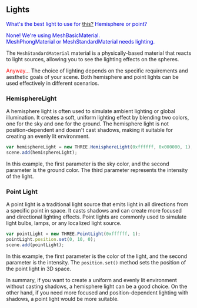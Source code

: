 ## Lights

<span style="color:#0000dd;">What's the best light to use for <a href="../Code/LOD/muse.html">this?</a>  Hemisphere or point?</span>

<span style="color:#0000dd;">None!  We're using MeshBasicMaterial.<br>MeshPhongMaterial or MeshStandardMaterial needs lighting.</span>

The `MeshStandardMaterial` material is a physically-based material that reacts to light sources, allowing you to see the lighting effects on the spheres.

<span style="color:red;">Anyway...</span> The choice of lighting depends on the specific requirements and aesthetic goals of your scene. Both hemisphere and point lights can be used effectively in different scenarios.

### HemisphereLight

A hemisphere light is often used to simulate ambient lighting or global illumination. It creates a soft, uniform lighting effect by blending two colors, one for the sky and one for the ground. The hemisphere light is not position-dependent and doesn't cast shadows, making it suitable for creating an evenly lit environment.

```javascript
var hemisphereLight = new THREE.HemisphereLight(0xffffff, 0x000000, 1);
scene.add(hemisphereLight);
```

In this example, the first parameter is the sky color, and the second parameter is the ground color. The third parameter represents the intensity of the light.

### Point Light

A point light is a traditional light source that emits light in all directions from a specific point in space. It casts shadows and can create more focused and directional lighting effects. Point lights are commonly used to simulate light bulbs, lamps, or any localized light source.

```javascript
var pointLight = new THREE.PointLight(0xffffff, 1);
pointLight.position.set(0, 10, 0);
scene.add(pointLight);
```

In this example, the first parameter is the color of the light, and the second parameter is the intensity. The `position.set()` method sets the position of the point light in 3D space.

In summary, if you want to create a uniform and evenly lit environment without casting shadows, a hemisphere light can be a good choice. On the other hand, if you need more focused and position-dependent lighting with shadows, a point light would be more suitable.

<br>
